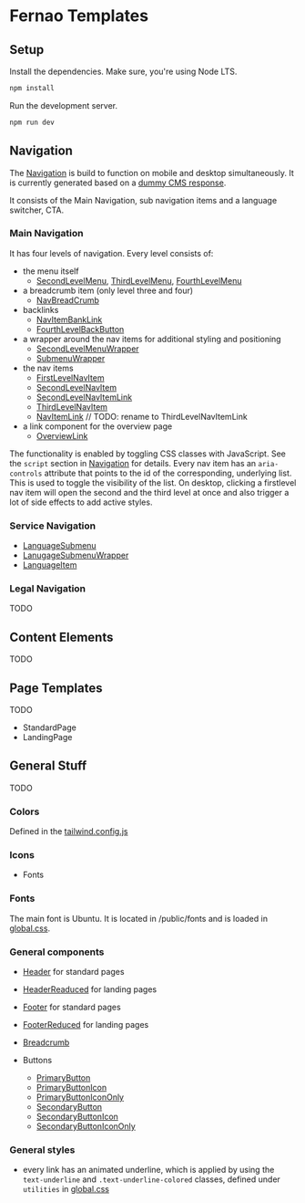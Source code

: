 # Fernao Templates

## Setup

Install the dependencies. Make sure, you're using Node LTS.

```bash
npm install
```

Run the development server.

```bash
npm run dev
```

## Navigation

The [Navigation](./src/components/Navigation.astro) is build to function on mobile and desktop simultaneously. It is currently generated based on a [dummy CMS response](./src/data/navigationData.json).

It consists of the Main Navigation, sub navigation items and a language switcher, CTA.

### Main Navigation

It has four levels of navigation. Every level consists of:

- the menu itself
  - [SecondLevelMenu](./src/components/SecondLevelMenu.astro), [ThirdLevelMenu](./src/components/ThirdLevelMenu.astro), [FourthLevelMenu](./src/components/FourthLevelMenu.astro)
- a breadcrumb item (only level three and four)
  - [NavBreadCrumb](./src/components/NavBreadCrumb.astro)
- backlinks
  - [NavItemBankLink](./src/components/NavItemBankLink.astro)
  - [FourthLevelBackButton](./src/components/FourthLevelBackButton.astro)
- a wrapper around the nav items for additional styling and positioning
  - [SecondLevelMenuWrapper](./src/components/SecondLevelMenuWrapper.astro)
  - [SubmenuWrapper](./src/components/SubmenuWrapper.astro)
- the nav items
  - [FirstLevelNavItem](./src/components/FirstLevelNavItem.astro)
  - [SecondLevelNavItem](./src/components/SecondLevelNavItem.astro)
  - [SecondLevelNavItemLink](./src/components/SecondLevelNavItemLink.astro)
  - [ThirdLevelNavItem](./src/components/ThirdLevelNavItem.astro)
  - [NavItemLink](./src/components/NavItemLink.astro) // TODO: rename to ThirdLevelNavItemLink
- a link component for the overview page
  - [OverviewLink](./src/components/OverviewLink.astro)

The functionality is enabled by toggling CSS classes with JavaScript. See the `script` section in [Navigation](./src/components/Navigation.astro) for details.
Every nav item has an `aria-controls` attribute that points to the id of the corresponding, underlying list. This is used to toggle the visibility of the list.
On desktop, clicking a firstlevel nav item will open the second and the third level at once and also trigger a lot of side effects to add active styles.

### Service Navigation

- [LanguageSubmenu](./src/components/LanguageSubmenu.astro)
- [LanugageSubmenuWrapper](./src/components/LanguageSubmenuWrapper.astro)
- [LanguageItem](./src/components/LanguageItem.astro)

### Legal Navigation

TODO

## Content Elements

TODO

## Page Templates

TODO

- StandardPage
- LandingPage

## General Stuff

TODO

### Colors

Defined in the [tailwind.config.js](./tailwind.config.cjs)

### Icons

- Fonts

### Fonts

The main font is Ubuntu. It is located in /public/fonts and is loaded in [global.css](./src/styles/global.css).

### General components

- [Header](./src/components/Header.astro) for standard pages
- [HeaderReaduced](./src/components/HeaderReduced.astro) for landing pages
- [Footer](./src/components/Footer.astro) for standard pages
- [FooterReduced](./src/components/FooterReduced.astro) for landing pages
- [Breadcrumb](./src/components/Breadcrumb.astro)

- Buttons
  - [PrimaryButton](./src/components/PrimaryButton.astro)
  - [PrimaryButtonIcon](./src/components/PrimaryButtonIcon.astro)
  - [PrimaryButtonIconOnly](./src/components/PrimaryButtonIconOnly.astro)
  - [SecondaryButton](./src/components/SecondaryButton.astro)
  - [SecondaryButtonIcon](./src/components/SecondaryButtonIcon.astro)
  - [SecondaryButtonIconOnly](./src/components/SecondaryButtonIconOnly.astro)

### General styles

- every link has an animated underline, which is applied by using the `text-underline` and `.text-underline-colored` classes, defined under `utilities` in [global.css](./src/styles/global.css)
